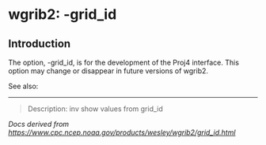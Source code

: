 # wgrib2: -grid_id

## Introduction

The option, -grid_id, is for the development
of the Proj4 interface. This option may change or disappear
in future versions of wgrib2.

See also:

---

> Description: inv show values from grid_id

_Docs derived from <https://www.cpc.ncep.noaa.gov/products/wesley/wgrib2/grid_id.html>_
